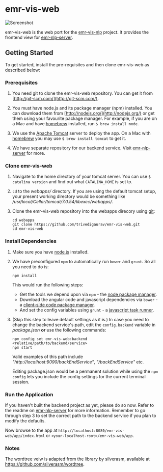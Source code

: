 # emr-vis-web 

![Screenshot](https://github.com/trivedigaurav/emr-vis-web/raw/master/screenshot.png)

emr-vis-web is the web port for the [emr-vis-nlp](https://github.com/trivedigaurav/emr-vis-nlp) project. It provides the frontend view for [emr-nlp-server](https://github.com/trivedigaurav/emr-nlp-server).

## Getting Started

To get started, install the pre-requisites and then clone emr-vis-web as described below:

### Prerequisites

1. You need git to clone the emr-vis-web repository. You can get it from
[http://git-scm.com/](http://git-scm.com/).

2. You must have node.js and its package manager (npm) installed. You can download them from [http://nodejs.org/](http://nodejs.org/) or get them using your favourite package manager. For example, if you are on a Mac and have [homebrew][homebrew] installed, run `$ brew install node`.

3. We use the [Apache Tomcat](http://tomcat.apache.org/) server to deploy the app. On a Mac with [homebrew][homebrew] you may use `$ brew install tomcat` to get it.

4. We have separate repository for our backend service. Visit [emr-nlp-server](https://github.com/trivedigaurav/emr-nlp-server) for more. 

### Clone emr-vis-web

1. Navigate to the home directory of your tomcat server. You can use `$ catalina version` and find out what `CATALINA_HOME` is set to.
2. `cd` to the _webapps/_ directory. If you are using the default tomcat setup, your present working directory would be something like _/usr/local/Cellar/tomcat/7.0.54/libexec/webapps/_.
3. Clone the emr-vis-web repository into the webapps direcory using [git][git]:

    ```
    cd webapps
    git clone https://github.com/trivedigaurav/emr-vis-web.git
    cd emr-vis-web
    ```

### Install Dependencies

1. Make sure you have [node.js][node] installed. 

2. We have preconfigured `npm` to automatically run `bower` and `grunt`. So all you need to do is:

    ```
    npm install
    ```
    
    This would run the following steps:
    
    * Get the tools we depend upon via `npm` - the [node package manager][npm].
    * Download the angular code and javascript dependencies via `bower` - a [client-side code package manager][bower].
    * And set the config variables using `grunt` - a [javascript task runner][grunt].

3. (Skip this step to leave default settings as it is.) 
   In case you need to change the backend service's path, edit the `config.backend` variable in _package.json_ **or**  use the following commands:

    ```
    npm config set emr-vis-web:backend <relative/path/to/backend/service>
    npm start
    ```
    
    Valid examples of this path include _"http://localhost:9090/backEndService"_, _"/backEndService"_ etc.
    
    Editing package.json would be a permanent solution while using the `npm config` lets you include the config settings for the current terminal session.

### Run the Application

If you haven't built the backend project as yet, please do so now. Refer to the readme on  [emr-nlp-server](https://github.com/trivedigaurav/emr-nlp-server) for more information. Remember to go through step 3 to set the correct path to the backend service if you plan to modify the defaults.

Now browse to the app at `http://localhost:8080/emr-vis-web/app/index.html` or `<your-localhost-root>/emr-vis-web/app`.


### Notes

The wordtree veiw is adapted from the library by silverasm, available at https://github.com/silverasm/wordtree.

[git]: http://git-scm.com/
[bower]: http://bower.io
[npm]: https://www.npmjs.org/
[node]: http://nodejs.org
[grunt]: http://gruntjs.com/
[homebrew]: http://brew.sh/
